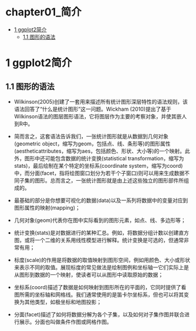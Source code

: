 chapter01_简介
================

- <a href="#1-ggplot2简介" id="toc-1-ggplot2简介">1 ggplot2简介</a>
  - <a href="#11-图形的语法" id="toc-11-图形的语法">1.1 图形的语法</a>

# 1 ggplot2简介

## 1.1 图形的语法

- Wilkinson(2005)创建了一套用来描述所有统计图形深层特性的语法规则，该语法回答了“什么是统计图形”这一问题。Wickham
  (2010)提出了基于Wilkinson语法的图层图形语法，它将图层作为主要的考察对象，并使其嵌人到R中。

- 简而言之，这套语法告诉我们，一张统计图形就是从数据到几何对象
  (geometric
  object，缩写为geom，包括点、线、条形等)的图形属性(aestheticattributes，缩写为aes，包括颜色、形状、大小等)的一个映射。此外，图形中还可能包含数据的统计变换(statistical
  transformation，缩写为stats)，最后绘制在某个特定的坐标系(coordinate
  system，缩写为coord)中，而分面(facet，指将绘图窗口划分为若干个子窗口)则可以用来生成数据不同子集的图形。总而言之，一张统计图形就是由上述这些独立的图形部件所组成的。

- 最基础的部分是你想要可视化的数据(data)以及一系列将数据中的变量对应到图形属性的映射(mapping)；

- 几何对象(geom)代表你在图中实际看到的图形元素，如点、线、多边形等；

- 统计变换(stats)是对数据进行的某种汇总。例如，将数据分组计数以创建直方图，或将一个二维的关系用线性模型进行解释。统计变换是可选的，但通常非常有用；

- 标度(scale)的作用是将数据的取值映射到图形空间，例如用颜色、大小或形状来表示不同的取值。展现标度的常见做法是绘制图例和坐标轴一它们实际上是从图形到数据的一个映射，使读者可以从图形中读取原始的数据；

- 坐标系(coord)描述了数据是如何映射到图形所在的平面的，它同时提供了看图所需的坐标轴和网格线。我们通常使用的是笛卡尔坐标系，但也可以将其变换为其他类型，如极坐标和地图投影；

- 分面(facet)描述了如何将数据分解为各个子集，以及如何对子集作图并联合进行展示。分面也叫做条件作图或网格作图。
